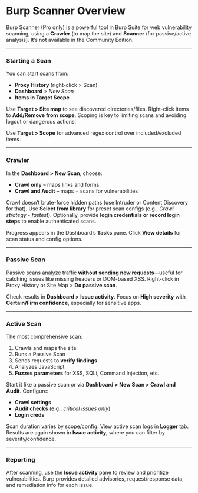 # **Burp Scanner Overview**

Burp Scanner (Pro only) is a powerful tool in Burp Suite for web vulnerability scanning, using a **Crawler** (to map the site) and **Scanner** (for passive/active analysis). It’s not available in the Community Edition.

---
### **Starting a Scan**
You can start scans from:
- **Proxy History** (right-click > Scan)
- **Dashboard** > _New Scan_
- **Items in Target Scope**

Use **Target > Site map** to see discovered directories/files. Right-click items to **Add/Remove from scope**. Scoping is key to limiting scans and avoiding logout or dangerous actions.

Use **Target > Scope** for advanced regex control over included/excluded items.

---

### **Crawler**
In the **Dashboard > New Scan**, choose:
- **Crawl only** – maps links and forms
- **Crawl and Audit** – maps + scans for vulnerabilities

Crawl doesn’t brute-force hidden paths (use Intruder or Content Discovery for that). Use **Select from library** for preset scan configs (e.g., _Crawl strategy - fastest_). Optionally, provide **login credentials or record login steps** to enable authenticated scans.

Progress appears in the Dashboard’s **Tasks** pane. Click **View details** for scan status and config options.

---

### **Passive Scan**
Passive scans analyze traffic **without sending new requests**—useful for catching issues like missing headers or DOM-based XSS. Right-click in Proxy History or Site Map > **Do passive scan**.

Check results in **Dashboard > Issue activity**. Focus on **High severity** with **Certain/Firm confidence**, especially for sensitive apps.

---

### **Active Scan**
The most comprehensive scan:
1. Crawls and maps the site
2. Runs a Passive Scan
3. Sends requests to **verify findings**
4. Analyzes JavaScript
5. **Fuzzes parameters** for XSS, SQLi, Command Injection, etc.

Start it like a passive scan or via **Dashboard > New Scan > Crawl and Audit**. Configure:
- **Crawl settings**
- **Audit checks** (e.g., _critical issues only_)
- **Login creds**

Scan duration varies by scope/config. View active scan logs in **Logger** tab. Results are again shown in **Issue activity**, where you can filter by severity/confidence.

---

### **Reporting**
After scanning, use the **Issue activity** pane to review and prioritize vulnerabilities. Burp provides detailed advisories, request/response data, and remediation info for each issue.